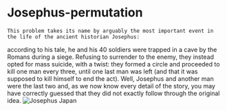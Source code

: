 # Josephus-permutation
    This problem takes its name by arguably the most important event in the life of the ancient historian Josephus: 
 according to his tale, he and his 40 soldiers were trapped in a cave by the Romans during a siege.
    Refusing to surrender to the enemy, they instead opted for mass suicide, with a twist: 
 they formed a circle and proceeded to kill one man every three, until one last man was left
 (and that it was supposed to kill himself to end the act).
    Well, Josephus and another man were the last two and, as we now know every detail of the story,
 you may have correctly guessed that they did not exactly follow through the original idea.
![Josephus Japan](https://user-images.githubusercontent.com/107050101/208286760-dba7b64a-8e8f-4429-8379-0bf1ccb16e34.jpg)
